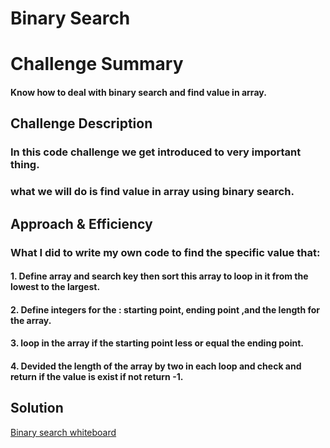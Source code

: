# Binary Search
# Challenge Summary
#### Know how to deal with binary search and find value in array.
## Challenge Description
### In this code challenge  we get introduced to very important thing.
### what we will do is find value in array using binary search.
## Approach & Efficiency
### What I did  to write my own code to find the specific value that:
#### 1. Define array and search key then sort this array to loop in it from the lowest to the largest.
#### 2. Define integers for the : starting point, ending point ,and the length for the array.
#### 3. loop in the array if the starting point less or equal the ending point.
#### 4. Devided the length of the array by two in each loop and check  and return if the value is exist  if not return -1.
## Solution
[Binary search whiteboard](../assets/BinarySearch.jpeg)

